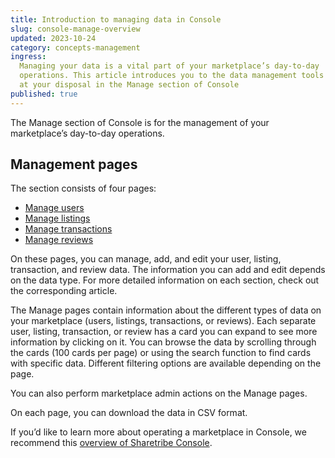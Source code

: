 ```yaml
---
title: Introduction to managing data in Console
slug: console-manage-overview
updated: 2023-10-24
category: concepts-management
ingress:
  Managing your data is a vital part of your marketplace’s day-to-day
  operations. This article introduces you to the data management tools
  at your disposal in the Manage section of Console
published: true
---
```


The Manage section of Console is for the management of your
marketplace’s day-to-day operations.

## Management pages

The section consists of four pages:

- [Manage users](/concepts/console-manage-users/)
- [Manage listings](/concepts/console-manage-listings/)
- [Manage transactions](/concepts/console-manage-transactions/)
- [Manage reviews](/concepts/console-manage-reviews/)

On these pages, you can manage, add, and edit your user, listing,
transaction, and review data. The information you can add and edit
depends on the data type. For more detailed information on each section,
check out the corresponding article.

The Manage pages contain information about the different types of data
on your marketplace (users, listings, transactions, or reviews). Each
separate user, listing, transaction, or review has a card you can expand
to see more information by clicking on it. You can browse the data by
scrolling through the cards (100 cards per page) or using the search
function to find cards with specific data. Different filtering options
are available depending on the page.

You can also perform marketplace admin actions on the Manage pages.

On each page, you can download the data in CSV format.

If you’d like to learn more about operating a marketplace in Console, we
recommend this
[overview of Sharetribe Console](/concepts/console-overview/).
